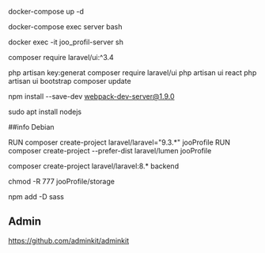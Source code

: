 docker-compose up -d

docker-compose exec server bash

docker exec -it joo_profil-server sh

composer require laravel/ui:^3.4


php artisan key:generat
composer require laravel/ui
php artisan ui react
php artisan ui bootstrap
composer update


npm install --save-dev webpack-dev-server@1.9.0


sudo apt install nodejs

##info
Debian

RUN composer create-project laravel/laravel="9.3.*" jooProfile
RUN composer create-project --prefer-dist laravel/lumen jooProfile

composer create-project laravel/laravel:8.* backend



chmod -R 777 jooProfile/storage


npm add -D sass

## Admin
https://github.com/adminkit/adminkit
